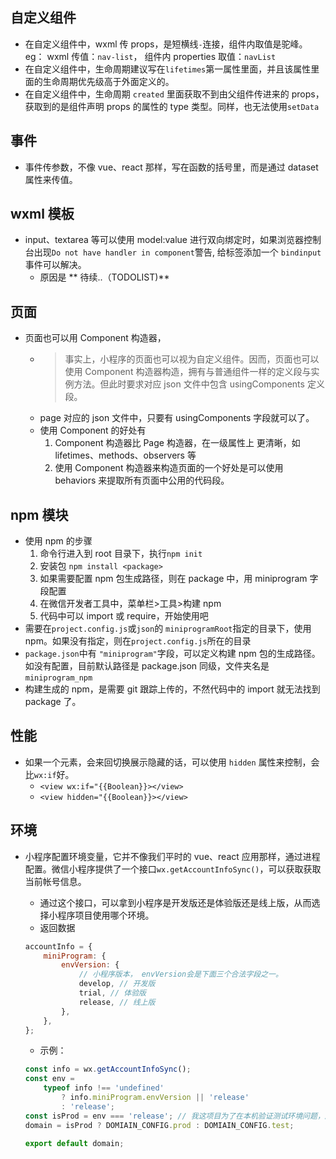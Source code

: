 ## 自定义组件

-   在自定义组件中，wxml 传 props，是短横线`-`连接，组件内取值是驼峰。eg： wxml 传值：`nav-list`， 组件内 properties 取值：`navList`
-   在自定义组件中，生命周期建议写在`lifetimes`第一属性里面，并且该属性里面的生命周期优先级高于外面定义的。
-   在自定义组件中，生命周期 `created` 里面获取不到由父组件传进来的 props，获取到的是组件声明 props 的属性的 type 类型。同样，也无法使用`setData`

## 事件

-   事件传参数，不像 vue、react 那样，写在函数的括号里，而是通过 dataset 属性来传值。

## wxml 模板

-   input、textarea 等可以使用 model:value 进行双向绑定时，如果浏览器控制台出现`Do not have handler in component`警告, 给标签添加一个 `bindinput`事件可以解决。
    -   原因是 ** 待续..（TODOLIST)**

## 页面

-   页面也可以用 Component 构造器，
    -   > 事实上，小程序的页面也可以视为自定义组件。因而，页面也可以使用 Component 构造器构造，拥有与普通组件一样的定义段与实例方法。但此时要求对应 json 文件中包含 usingComponents 定义段。
    -   page 对应的 json 文件中，只要有 usingComponents 字段就可以了。
    -   使用 Component 的好处有
        1. Component 构造器比 Page 构造器，在一级属性上 更清晰，如 lifetimes、methods、observers 等
        2. 使用 Component 构造器来构造页面的一个好处是可以使用 behaviors 来提取所有页面中公用的代码段。

## npm 模块

-   使用 npm 的步骤
    1. 命令行进入到 root 目录下，执行`npm init`
    2. 安装包 `npm install <package>`
    3. 如果需要配置 npm 包生成路径，则在 package 中，用 miniprogram 字段配置
    4. 在微信开发者工具中，菜单栏>工具>构建 npm
    5. 代码中可以 import 或 require，开始使用吧
-   需要在`project.config.js`或`json`的 `miniprogramRoot`指定的目录下，使用 npm。如果没有指定，则在`project.config.js`所在的目录
-   `package.json`中有 `"miniprogram"`字段，可以定义构建 npm 包的生成路径。如没有配置，目前默认路径是 package.json 同级，文件夹名是`miniprogram_npm`
-   构建生成的 npm，是需要 git 跟踪上传的，不然代码中的 import 就无法找到 package 了。

## 性能

-   如果一个元素，会来回切换展示隐藏的话，可以使用 `hidden` 属性来控制，会比`wx:if`好。
    -   `<view wx:if="{{Boolean}}></view>`
    -   `<view hidden="{{Boolean}}></view>`

## 环境

-   小程序配置环境变量，它并不像我们平时的 vue、react 应用那样，通过进程配置。微信小程序提供了一个接口`wx.getAccountInfoSync()`，可以获取获取当前帐号信息。

    -   通过这个接口，可以拿到小程序是开发版还是体验版还是线上版，从而选择小程序项目使用哪个环境。
    -   返回数据

    ```javascript
    accountInfo = {
        miniProgram: {
            envVersion: {
                // 小程序版本， envVersion会是下面三个合法字段之一。
                develop, // 开发版
                trial, // 体验版
                release, // 线上版
            },
        },
    };
    ```

    -   示例：

    ```javascript
    const info = wx.getAccountInfoSync();
    const env =
        typeof info !== 'undefined'
            ? info.miniProgram.envVersion || 'release'
            : 'release';
    const isProd = env === 'release'; // 我这项目为了在本机验证测试环境问题，所以只区分测试环境和线上环境。当然，可以把上面判断改一下，增加开发版和体验版的区别。
    domain = isProd ? DOMIAIN_CONFIG.prod : DOMIAIN_CONFIG.test;

    export default domain;
    ```
